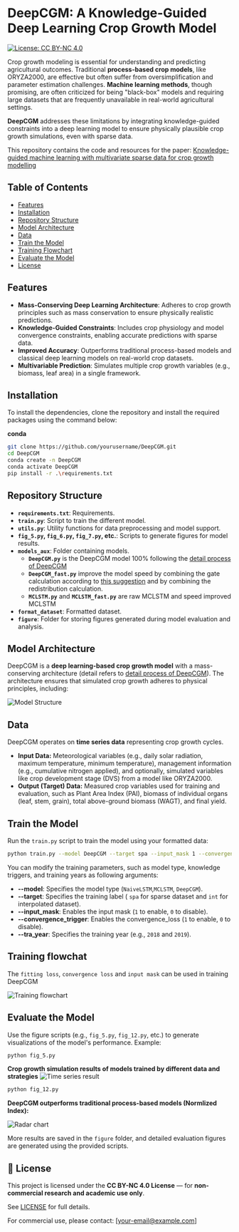 # DeepCGM: A Knowledge-Guided Deep Learning Crop Growth Model

[![License: CC BY-NC 4.0](https://img.shields.io/badge/License-CC%20BY--NC%204.0-lightgrey.svg)](https://creativecommons.org/licenses/by-nc/4.0/)

Crop growth modeling is essential for understanding and predicting agricultural outcomes. Traditional **process-based crop models**, like ORYZA2000, are effective but often suffer from oversimplification and parameter estimation challenges. **Machine learning methods**, though promising, are often criticized for being "black-box" models and requiring large datasets that are frequently unavailable in real-world agricultural settings.

**DeepCGM** addresses these limitations by integrating knowledge-guided constraints into a deep learning model to ensure physically plausible crop growth simulations, even with sparse data.

This repository contains the code and resources for the paper: [Knowledge-guided machine learning with multivariate sparse data for crop growth modelling](https://www.sciencedirect.com/science/article/pii/S0378429025001777)

## Table of Contents

- [Features](#features)
- [Installation](#installation)
- [Repository Structure](#repository-structure)
- [Model Architecture](#model-architecture)
- [Data](#data)
- [Train the Model](#train-the-model)
- [Training Flowchart](#training-flowchart)
- [Evaluate the Model](#evaluate-the-model)
- [License](#-license)

## Features

- **Mass-Conserving Deep Learning Architecture**: Adheres to crop growth principles such as mass conservation to ensure physically realistic predictions.
- **Knowledge-Guided Constraints**: Includes crop physiology and model convergence constraints, enabling accurate predictions with sparse data.
- **Improved Accuracy**: Outperforms traditional process-based models and classical deep learning models on real-world crop datasets.
- **Multivariable Prediction**: Simulates multiple crop growth variables (e.g., biomass, leaf area) in a single framework.

## Installation

To install the dependencies, clone the repository and install the required packages using the command below:

**conda**

```bash
git clone https://github.com/yourusername/DeepCGM.git
cd DeepCGM
conda create -n DeepCGM
conda activate DeepCGM
pip install -r .\requirements.txt
```

## Repository Structure

- **`requirements.txt`**: Requirements.
- **`train.py`**: Script to train the different model.
- **`utils.py`**: Utility functions for data preprocessing and model support.
- **`fig_5.py`, `fig_6.py`, `fig_7.py`, etc.**: Scripts to generate figures for model results.
- **`models_aux`**: Folder containing models.
  - **`DeepCGM.py`** is the DeepCGM model 100% following the [detail process of DeepCGM](figure/DeepCGM_detail.svg)
  - **`DeepCGM_fast.py`** improve the model speed by combining the gate calculation according to [this suggestion](https://pytorch.org/blog/optimizing-cuda-rnn-with-torchscript/) and by combining the redistribution calculation.
  - **`MCLSTM.py`** and **`MCLSTM_fast.py`** are raw MCLSTM and speed improved MCLSTM
- **`format_dataset`**: Formatted dataset.
- **`figure`**: Folder for storing figures generated during model evaluation and analysis.

## Model Architecture

DeepCGM is a **deep learning-based crop growth model** with a mass-conserving architecture (detail refers to [detail process of DeepCGM](figure/DeepCGM_detail.svg)). The architecture ensures that simulated crop growth adheres to physical principles, including:

![Model Structure](figure/DeepCGM.svg)

## Data

DeepCGM operates on **time series data** representing crop growth cycles.

* **Input Data:** Meteorological variables (e.g., daily solar radiation, maximum temperature, minimum temperature), management information (e.g., cumulative nitrogen applied), and optionally, simulated variables like crop development stage (DVS) from a model like ORYZA2000.
* **Output (Target) Data:** Measured crop variables used for training and evaluation, such as Plant Area Index (PAI), biomass of individual organs (leaf, stem, grain), total above-ground biomass (WAGT), and final yield.

## Train the Model

Run the `train.py` script to train the model using your formatted data:

```bash
python train.py --model DeepCGM --target spa --input_mask 1 --convergence_loss 1 --tra_year 2018
```

You can modify the training parameters, such as model type, knowledge triggers, and training years as following arguments:

- **--model**: Specifies the model type (`NaiveLSTM`,`MCLSTM`, `DeepCGM`).
- **--target**: Specifies the training label ( `spa` for sparse dataset and `int` for interpolated dataset).
- **--input_mask**: Enables the input mask (`1` to enable, `0` to disable).
- **--convergence_trigger**: Enables the convergence_loss (`1` to enable, `0` to disable).
- **--tra_year**: Specifies the training year (e.g., `2018` and `2019`).

## Training flowchat

The `fitting loss`, `convergence loss` and `input mask` can be used in training DeepCGM

![Training flowchart](figure/Training.svg)

## Evaluate the Model

Use the figure scripts (e.g., `fig_5.py`, `fig_12.py`, etc.) to generate visualizations of the model's performance. Example:

```bash
python fig_5.py
```

**Crop growth simulation results of models trained by different data and strategies**
![Time series result](figure/Fig.5%20Crop%20growth%20simulation%20results.svg)

```bash
python fig_12.py
```

**DeepCGM outperforms traditional process-based models (Normlized Index):**

![Radar chart](figure/Fig.12.%20The%20normalized%20index%20of%20different%20models%20trained%20by%20different%20strategies%20on%20sparse%20dataset.svg)

More results are saved in the `figure` folder, and detailed evaluation figures are generated using the provided scripts.

## 📄 License

This project is licensed under the **CC BY-NC 4.0 License** — for **non-commercial research and academic use only**.

See [LICENSE](./LICENSE.md) for full details.

For commercial use, please contact: [your-email@example.com]
